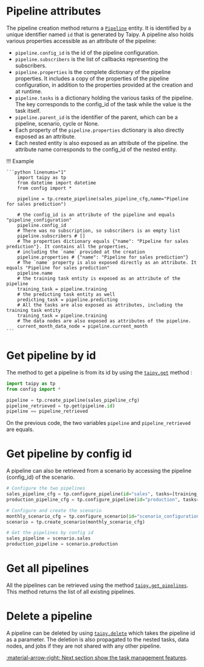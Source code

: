 # Pipeline attributes

The pipeline creation method returns a [`Pipeline`](../../../reference/#taipy.core.pipeline.pipeline.Pipeline) entity.
It is identified by
a unique identifier named `id` that is generated by Taipy.
A pipeline also holds various properties accessible as an attribute of the pipeline:

-   `pipeline.config_id` is the id of the pipeline configuration.
-   `pipeline.subscribers` is the list of callbacks representing the subscribers.
-   `pipeline.properties` is the complete dictionary of the pipeline properties. It includes a copy of the properties
    of the pipeline configuration, in addition to the properties provided at the creation and at runtime.
-   `pipeline.tasks` is a dictionary holding the various tasks of the pipeline. The key corresponds to the config_id
    of the task while the value is the task itself.
-   `pipeline.parent_id` is the identifier of the parent, which can be a pipeline, scenario, cycle or None.
-   Each property of the `pipeline.properties` dictionary is also directly exposed as an attribute.
-   Each nested entity is also exposed as an attribute of the pipeline. the attribute name corresponds to the config_id
    of the nested entity.

!!! Example

    ```python linenums="1"
        import taipy as tp
        from datetime import datetime
        from config import *

        pipeline = tp.create_pipeline(sales_pipeline_cfg,name="Pipeline for sales prediction")

        # the config_id is an attribute of the pipeline and equals "pipeline_configuration"
        pipeline.config_id
        # There was no subscription, so subscribers is an empty list
        pipeline.subscribers # []
        # The properties dictionary equals {"name": "Pipeline for sales prediction"}. It contains all the properties,
        # including the `name` provided at the creation
        pipeline.properties # {"name": "Pipeline for sales prediction"}
        # The `name` property is also exposed directly as an attribute. It equals "Pipeline for sales prediction"
        pipeline.name
        # the training task entity is exposed as an attribute of the pipeline
        training_task = pipeline.training
        # the predicting task entity as well
        predicting_task = pipeline.predicting
        # All the tasks are also exposed as attributes, including the training task entity
        training_task = pipeline.training
        # The data nodes are also exposed as attributes of the pipeline.
        current_month_data_node = pipeline.current_month
    ```

# Get pipeline by id

The method to get a pipeline is from its id by using the [`taipy.get`](../../../reference/#taipy.core.taipy.get)
method :

```python linenums="1"
import taipy as tp
from config import *

pipeline = tp.create_pipeline(sales_pipeline_cfg)
pipeline_retrieved = tp.get(pipeline.id)
pipeline == pipeline_retrieved
```

On the previous code, the two variables `pipeline` and `pipeline_retrieved` are equals.

# Get pipeline by config id

A pipeline can also be retrieved from a scenario by accessing the pipeline {config_id} of the scenario.

```python linenums="1"
# Configure the two pipelines
sales_pipeline_cfg = tp.configure_pipeline(id="sales", tasks=[training_cfg, predicting_cfg])
production_pipeline_cfg = tp.configure_pipeline(id="production", tasks=[planning_cfg])

# Configure and create the scenario
monthly_scenario_cfg = tp.configure_scenario(id="scenario_configuration", pipelines=[sales_pipeline_cfg, production_pipeline_cfg]))
scenario = tp.create_scenario(monthly_scenario_cfg)

# Get the pipelines by config id
sales_pipeline = scenario.sales
production_pipeline = scenario.production
```

# Get all pipelines

All the pipelines can be retrieved using the method
[`taipy.get_pipelines`](../../../reference/#taipy.core.taipy.get_pipelines).
This method returns the list of all existing pipelines.

# Delete a pipeline

A pipeline can be deleted by using [`taipy.delete`](../../../reference/#taipy.core.taipy.delete) which
takes the pipeline id as a parameter. The deletion is also propagated to the nested tasks, data nodes, and jobs
if they are not shared with any other pipeline.

[:material-arrow-right: Next section show the task management features](task-mgt.md).
